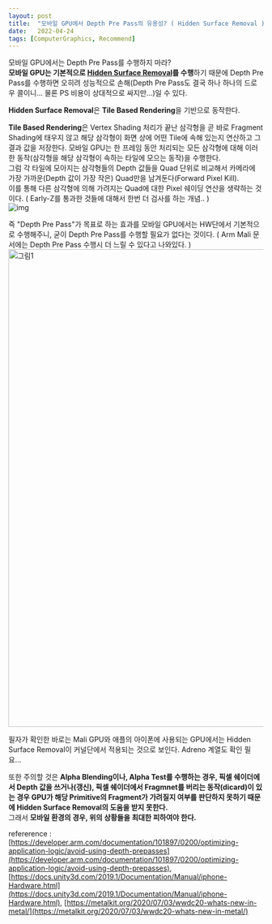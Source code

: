 ```yaml
---
layout: post
title:  "모바일 GPU에서 Depth Pre Pass의 유용성? ( Hidden Surface Removal )"
date:   2022-04-24
tags: [ComputerGraphics, Recommend]
---
```


모바일 GPU에서는 Depth Pre Pass를 수행하지 마라?               
**모바일 GPU는 기본적으로 [Hidden Surface Removal](https://sungjjinkang.github.io/forward_pixel_kill_hidden_surface_removal_early_zs)를 수행**하기 때문에 Depth Pre Pass를 수행하면 오히려 성능적으로 손해(Depth Pre Pass도 결국 하나 하나의 드로우 콜이니... 물론 PS 비용이 상대적으로 싸지만...)일 수 있다.         
           
**Hidden Surface Removal**은 **Tile Based Rendering**을 기반으로 동작한다.        

**Tile Based Rendering**은 Vertex Shading 처리가 끝난 삼각형을 곧 바로 Fragment Shading에 태우지 않고 해당 삼각형이 화면 상에 어떤 Tile에 속해 있는지 연산하고 그 결과 값을 저장한다. 모바일 GPU는 한 프레임 동안 처리되는 모든 삼각형에 대해 이러한 동작(삼각형을 해당 삼각형이 속하는 타일에 모으는 동작)을 수행한다.         
그럼 각 타일에 모아지는 삼각형들의 Depth 값들을 Quad 단위로 비교해서 카메라에 가장 가까운(Depth 값이 가장 작은) Quad만을 남겨둔다(Forward Pixel Kill).       
이를 통해 다른 삼각형에 의해 가려지는 Quad에 대한 Pixel 쉐이딩 연산을 생략하는 것이다. ( Early-Z를 통과한 것들에 대해서 한번 더 검사를 하는 개념.. )                
![img](https://user-images.githubusercontent.com/33873804/215321316-f3b16e68-c59d-4ecd-879a-b17402bb6dc7.jpg)         
            
즉 "Depth Pre Pass"가 목표로 하는 효과를 모바일 GPU에서는 HW단에서 기본적으로 수행해주니, 굳이 Depth Pre Pass를 수행할 필요가 없다는 것이다. ( Arm Mali 문서에는 Depth Pre Pass 수행시 더 느릴 수 있다고 나와있다. )             
<img width="942" alt="그림1" src="https://user-images.githubusercontent.com/33873804/218688150-e6b69efe-8c23-4d45-b924-a226641ba439.png">                
             
               
필자가 확인한 바로는 Mali GPU와 애플의 아이폰에 사용되는 GPU에서는 Hidden Surface Removal이 커널단에서 적용되는 것으로 보인다. Adreno 계열도 확인 필요...              
            
또한 주의할 것은 **Alpha Blending이나, Alpha Test를 수행하는 경우, 픽셀 쉐이더에서 Depth 값을 쓰거나(갱신), 픽셀 쉐이더에서 Fragmnet를 버리는 동작(dicard)이 있는 경우 GPU가 해당 Primitive의 Fragment가 가려질지 여부를 판단하지 못하기 때문에 Hidden Surface Removal의 도움을 받지 못한다.**            
그래서 **모바일 환경의 경우, 위의 상황들을 최대한 피하여야 한다.**                            
                 
refererence : [https://developer.arm.com/documentation/101897/0200/optimizing-application-logic/avoid-using-depth-prepasses](https://developer.arm.com/documentation/101897/0200/optimizing-application-logic/avoid-using-depth-prepasses), [https://docs.unity3d.com/2019.1/Documentation/Manual/iphone-Hardware.html](https://docs.unity3d.com/2019.1/Documentation/Manual/iphone-Hardware.html), [https://metalkit.org/2020/07/03/wwdc20-whats-new-in-metal/](https://metalkit.org/2020/07/03/wwdc20-whats-new-in-metal/)
